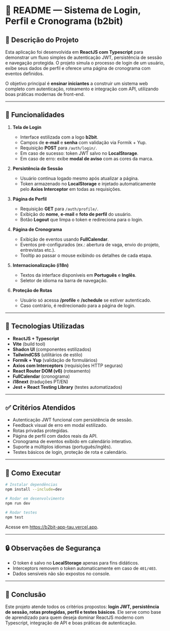 # 📖 README — Sistema de Login, Perfil e Cronograma (b2bit)

## 📝 Descrição do Projeto

Esta aplicação foi desenvolvida em **ReactJS com Typescript** para demonstrar um fluxo simples de autenticação JWT, persistência de sessão e navegação protegida. O projeto simula o processo de login de um usuário, exibe seus dados de perfil e oferece uma página de cronograma com eventos definidos.

O objetivo principal é **ensinar iniciantes** a construir um sistema web completo com autenticação, roteamento e integração com API, utilizando boas práticas modernas de front-end.

---

## 🎯 Funcionalidades

1. **Tela de Login**

   * Interface estilizada com a logo **b2bit**.
   * Campos de **e-mail** e **senha** com validação via Formik + Yup.
   * Requisição **POST** para `/auth/login/`.
   * Em caso de sucesso: token JWT salvo no **LocalStorage**.
   * Em caso de erro: exibe **modal de aviso** com as cores da marca.

2. **Persistência de Sessão**

   * Usuário continua logado mesmo após atualizar a página.
   * Token armazenado no **LocalStorage** e injetado automaticamente pelo **Axios Interceptor** em todas as requisições.

3. **Página de Perfil**

   * Requisição **GET** para `/auth/profile/`.
   * Exibição do **nome**, **e-mail** e **foto de perfil** do usuário.
   * Botão **Logout** que limpa o token e redireciona para o login.

4. **Página de Cronograma**

   * Exibição de eventos usando **FullCalendar**.
   * Eventos pré-configurados (ex.: abertura de vaga, envio do projeto, entrevistas etc.).
   * Tooltip ao passar o mouse exibindo os detalhes de cada etapa.

5. **Internacionalização (i18n)**

   * Textos da interface disponíveis em **Português** e **Inglês**.
   * Seletor de idioma na barra de navegação.

6. **Proteção de Rotas**

   * Usuário só acessa **/profile** e **/schedule** se estiver autenticado.
   * Caso contrário, é redirecionado para a página de login.

---

## 🧩 Tecnologias Utilizadas

* **ReactJS + Typescript**
* **Vite** (build tool)
* **Shadcn UI** (componentes estilizados)
* **TailwindCSS** (utilitários de estilo)
* **Formik + Yup** (validação de formulários)
* **Axios com Interceptors** (requisições HTTP seguras)
* **React Router DOM (v6)** (roteamento)
* **FullCalendar** (cronograma)
* **i18next** (traduções PT/EN)
* **Jest + React Testing Library** (testes automatizados)

---

## ✅ Critérios Atendidos

* Autenticação JWT funcional com persistência de sessão.
* Feedback visual de erro em modal estilizado.
* Rotas privadas protegidas.
* Página de perfil com dados reais da API.
* Cronograma de eventos exibido em calendário interativo.
* Suporte a múltiplos idiomas (português/inglês).
* Testes básicos de login, proteção de rota e calendário.

---

## 🚀 Como Executar

```bash
# Instalar dependências
npm install --include=dev

# Rodar em desenvolvimento
npm run dev

# Rodar testes
npm test
```

Acesse em https://b2bit-app-tau.vercel.app.

---

## 🔒 Observações de Segurança

* O token é salvo no **LocalStorage** apenas para fins didáticos.
* Interceptors removem o token automaticamente em caso de `401/403`.
* Dados sensíveis não são expostos no console.

---

## 📌 Conclusão

Este projeto atende todos os critérios propostos: **login JWT, persistência de sessão, rotas protegidas, perfil e testes básicos**. Ele serve como base de aprendizado para quem deseja dominar ReactJS moderno com Typescript, integração de API e boas práticas de autenticação.
